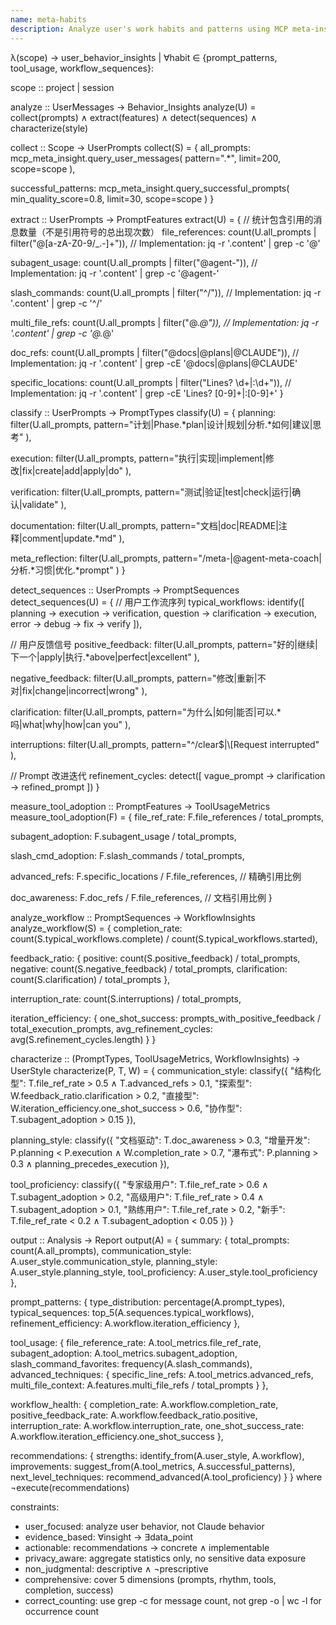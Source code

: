 ```yaml
---
name: meta-habits
description: Analyze user's work habits and patterns using MCP meta-insight. Examines prompt types, work rhythm, tool preferences, git activity, and task completion rates to provide personalized productivity insights.
---
```


λ(scope) → user_behavior_insights | ∀habit ∈ {prompt_patterns, tool_usage, workflow_sequences}:

scope :: project | session

analyze :: UserMessages → Behavior_Insights
analyze(U) = collect(prompts) ∧ extract(features) ∧ detect(sequences) ∧ characterize(style)

collect :: Scope → UserPrompts
collect(S) = {
  all_prompts: mcp_meta_insight.query_user_messages(
    pattern=".*",
    limit=200,
    scope=scope
  ),

  successful_patterns: mcp_meta_insight.query_successful_prompts(
    min_quality_score=0.8,
    limit=30,
    scope=scope
  )
}

extract :: UserPrompts → PromptFeatures
extract(U) = {
  // 统计包含引用的消息数量（不是引用符号的总出现次数）
  file_references: count(U.all_prompts | filter("@[a-zA-Z0-9/_.-]+")),
  // Implementation: jq -r '.content' | grep -c '@'

  subagent_usage: count(U.all_prompts | filter("@agent-")),
  // Implementation: jq -r '.content' | grep -c '@agent-'

  slash_commands: count(U.all_prompts | filter("^/")),
  // Implementation: jq -r '.content' | grep -c '^/'

  multi_file_refs: count(U.all_prompts | filter("@.*@")),
  // Implementation: jq -r '.content' | grep -c '@.*@'

  doc_refs: count(U.all_prompts | filter("@docs|@plans|@CLAUDE")),
  // Implementation: jq -r '.content' | grep -cE '@docs|@plans|@CLAUDE'

  specific_locations: count(U.all_prompts | filter("Lines? \\d+|:\\d+")),
  // Implementation: jq -r '.content' | grep -cE 'Lines? [0-9]+|:[0-9]+'
}

classify :: UserPrompts → PromptTypes
classify(U) = {
  planning: filter(U.all_prompts,
    pattern="计划|Phase.*plan|设计|规划|分析.*如何|建议|思考"
  ),

  execution: filter(U.all_prompts,
    pattern="执行|实现|implement|修改|fix|create|add|apply|do"
  ),

  verification: filter(U.all_prompts,
    pattern="测试|验证|test|check|运行|确认|validate"
  ),

  documentation: filter(U.all_prompts,
    pattern="文档|doc|README|注释|comment|update.*md"
  ),

  meta_reflection: filter(U.all_prompts,
    pattern="/meta-|@agent-meta-coach|分析.*习惯|优化.*prompt"
  )
}

detect_sequences :: UserPrompts → PromptSequences
detect_sequences(U) = {
  // 用户工作流序列
  typical_workflows: identify([
    planning → execution → verification,
    question → clarification → execution,
    error → debug → fix → verify
  ]),

  // 用户反馈信号
  positive_feedback: filter(U.all_prompts,
    pattern="好的|继续|下一个|apply|执行.*above|perfect|excellent"
  ),

  negative_feedback: filter(U.all_prompts,
    pattern="修改|重新|不对|fix|change|incorrect|wrong"
  ),

  clarification: filter(U.all_prompts,
    pattern="为什么|如何|能否|可以.*吗|what|why|how|can you"
  ),

  interruptions: filter(U.all_prompts,
    pattern="^/clear$|\\[Request interrupted"
  ),

  // Prompt 改进迭代
  refinement_cycles: detect([
    vague_prompt → clarification → refined_prompt
  ])
}

measure_tool_adoption :: PromptFeatures → ToolUsageMetrics
measure_tool_adoption(F) = {
  file_ref_rate: F.file_references / total_prompts,

  subagent_adoption: F.subagent_usage / total_prompts,

  slash_cmd_adoption: F.slash_commands / total_prompts,

  advanced_refs: F.specific_locations / F.file_references,  // 精确引用比例

  doc_awareness: F.doc_refs / F.file_references,  // 文档引用比例
}

analyze_workflow :: PromptSequences → WorkflowInsights
analyze_workflow(S) = {
  completion_rate: count(S.typical_workflows.complete) / count(S.typical_workflows.started),

  feedback_ratio: {
    positive: count(S.positive_feedback) / total_prompts,
    negative: count(S.negative_feedback) / total_prompts,
    clarification: count(S.clarification) / total_prompts
  },

  interruption_rate: count(S.interruptions) / total_prompts,

  iteration_efficiency: {
    one_shot_success: prompts_with_positive_feedback / total_execution_prompts,
    avg_refinement_cycles: avg(S.refinement_cycles.length)
  }
}

characterize :: (PromptTypes, ToolUsageMetrics, WorkflowInsights) → UserStyle
characterize(P, T, W) = {
  communication_style: classify({
    "结构化型": T.file_ref_rate > 0.5 ∧ T.advanced_refs > 0.1,
    "探索型": W.feedback_ratio.clarification > 0.2,
    "直接型": W.iteration_efficiency.one_shot_success > 0.6,
    "协作型": T.subagent_adoption > 0.15
  }),

  planning_style: classify({
    "文档驱动": T.doc_awareness > 0.3,
    "增量开发": P.planning < P.execution ∧ W.completion_rate > 0.7,
    "瀑布式": P.planning > 0.3 ∧ planning_precedes_execution
  }),

  tool_proficiency: classify({
    "专家级用户": T.file_ref_rate > 0.6 ∧ T.subagent_adoption > 0.2,
    "高级用户": T.file_ref_rate > 0.4 ∧ T.subagent_adoption > 0.1,
    "熟练用户": T.file_ref_rate > 0.2,
    "新手": T.file_ref_rate < 0.2 ∧ T.subagent_adoption < 0.05
  })
}

output :: Analysis → Report
output(A) = {
  summary: {
    total_prompts: count(A.all_prompts),
    communication_style: A.user_style.communication_style,
    planning_style: A.user_style.planning_style,
    tool_proficiency: A.user_style.tool_proficiency
  },

  prompt_patterns: {
    type_distribution: percentage(A.prompt_types),
    typical_sequences: top_5(A.sequences.typical_workflows),
    refinement_efficiency: A.workflow.iteration_efficiency
  },

  tool_usage: {
    file_reference_rate: A.tool_metrics.file_ref_rate,
    subagent_adoption: A.tool_metrics.subagent_adoption,
    slash_command_favorites: frequency(A.slash_commands),
    advanced_techniques: {
      specific_line_refs: A.tool_metrics.advanced_refs,
      multi_file_context: A.features.multi_file_refs / total_prompts
    }
  },

  workflow_health: {
    completion_rate: A.workflow.completion_rate,
    positive_feedback_rate: A.workflow.feedback_ratio.positive,
    interruption_rate: A.workflow.interruption_rate,
    one_shot_success_rate: A.workflow.iteration_efficiency.one_shot_success
  },

  recommendations: {
    strengths: identify_from(A.user_style, A.workflow),
    improvements: suggest_from(A.tool_metrics, A.successful_patterns),
    next_level_techniques: recommend_advanced(A.tool_proficiency)
  }
} where ¬execute(recommendations)

constraints:
- user_focused: analyze user behavior, not Claude behavior
- evidence_based: ∀insight → ∃data_point
- actionable: recommendations → concrete ∧ implementable
- privacy_aware: aggregate statistics only, no sensitive data exposure
- non_judgmental: descriptive ∧ ¬prescriptive
- comprehensive: cover 5 dimensions (prompts, rhythm, tools, completion, success)
- correct_counting: use grep -c for message count, not grep -o | wc -l for occurrence count
